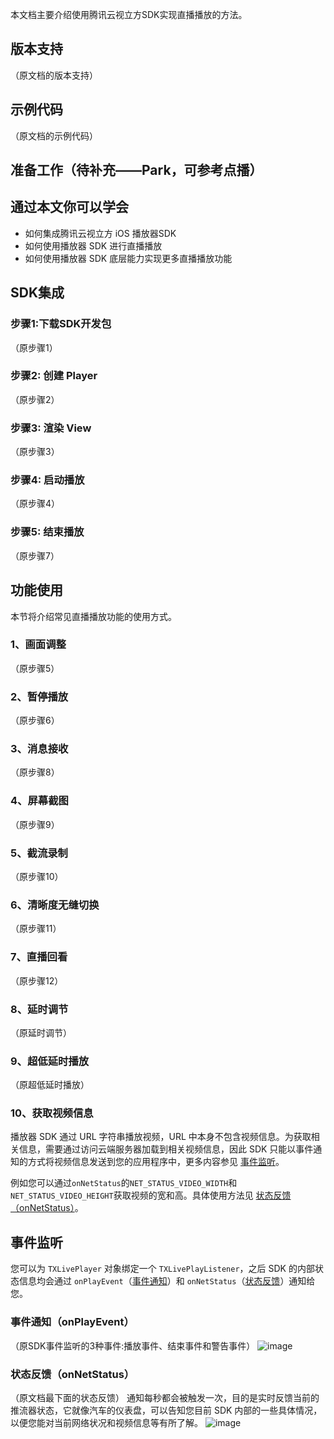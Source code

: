 本文档主要介绍使用腾讯云视立方SDK实现直播播放的方法。

## 版本支持
（原文档的版本支持）

## 示例代码
（原文档的示例代码）

## 准备工作（待补充——Park，可参考点播）


## 通过本文你可以学会
* 如何集成腾讯云视立方 iOS 播放器SDK
* 如何使用播放器 SDK 进行直播播放
* 如何使用播放器 SDK 底层能力实现更多直播播放功能



## SDK集成
### 步骤1:下载SDK开发包
（原步骤1）

### 步骤2: 创建 Player
（原步骤2）

### 步骤3: 渲染 View
（原步骤3）

### 步骤4: 启动播放
（原步骤4）

###  步骤5: 结束播放
（原步骤7）

## 功能使用
本节将介绍常见直播播放功能的使用方式。


### 1、画面调整
（原步骤5）

### 2、暂停播放
（原步骤6）

### 3、消息接收
（原步骤8）

### 4、屏幕截图
（原步骤9）

### 5、截流录制
（原步骤10）

### 6、清晰度无缝切换
（原步骤11）

### 7、直播回看
（原步骤12）

### 8、延时调节
（原延时调节）

### 9、超低延时播放
（原超低延时播放）

### 10、获取视频信息
播放器 SDK 通过 URL 字符串播放视频，URL 中本身不包含视频信息。为获取相关信息，需要通过访问云端服务器加载到相关视频信息，因此 SDK 只能以事件通知的方式将视频信息发送到您的应用程序中，更多内容参见 [事件监听](下面的事件监听)。

例如您可以通过`onNetStatus`的`NET_STATUS_VIDEO_WIDTH`和`NET_STATUS_VIDEO_HEIGHT`获取视频的宽和高。具体使用方法见 [状态反馈（onNetStatus）](下面事件监听里面的状态反馈)。

## 事件监听
您可以为 `TXLivePlayer` 对象绑定一个 `TXLivePlayListener`，之后 SDK 的内部状态信息均会通过 `onPlayEvent`（[事件通知](下面事件通知标题)）和 `onNetStatus`（[状态反馈](下面事件通知标题)）通知给您。

### 事件通知（onPlayEvent）
（原SDK事件监听的3种事件:播放事件、结束事件和警告事件）
![image](https://user-images.githubusercontent.com/88317062/149939151-ac8bf658-22cd-4601-bf93-326a7357acb3.png)




### 状态反馈（onNetStatus）
（原文档最下面的状态反馈）
通知每秒都会被触发一次，目的是实时反馈当前的推流器状态，它就像汽车的仪表盘，可以告知您目前 SDK 内部的一些具体情况，以便您能对当前网络状况和视频信息等有所了解。
![image](https://user-images.githubusercontent.com/88317062/149939213-5eb941e5-4652-40dc-80d7-04d6a6c8930b.png)






